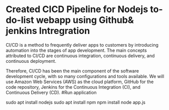 # Created CICD Pipeline for Nodejs to-do-list webapp using Github& jenkins Intregration

 CI/CD is a method to frequently deliver apps to customers by introducing automation into the stages of app development. The main concepts attributed to CI/CD are continuous integration, continuous delivery, and continuous deployment.

Therefore, CI/CD has been the main component of the software development cycle, with so many configurations and tools available. We will use Amazon Web Services (AWS) as the cloud platform, GitHub for the code repository, Jenkins for the Continuous Integration (CI), and Continuous Delivery (CD).
#Run application

sudo apt install nodejs
sudo apt install npm
npm install
node app.js
